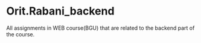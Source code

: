 # Orit.Rabani_backend

All assignments in WEB course(BGU) that are related to the backend part of the course.